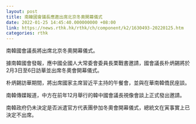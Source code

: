 ```yaml
---
layout: post
title: 南韓國會議長應邀出席北京冬奧開幕儀式
date: 2022-01-25 14:45:40.000000000 +08:00
link: https://news.rthk.hk/rthk/ch/component/k2/1630493-20220125.htm
categories: rthk
---
```


南韓國會議長將出席北京冬奧開幕儀式。

據南韓國會發報，應中國全國人大常委會委員長栗戰書邀請，國會議長朴炳錫將於2月3日至6日訪華並出席冬奧會開幕儀式。

朴炳錫訪華期間，將出席國家主席習近平主持的午餐會，並與在華南韓僑民座談。

南韓傳媒報道，中方在前年12月舉行的韓中國會議長視像會談上正式發出邀請。

南韓政府仍未決定是否派遣官方代表團參加冬奧會開幕儀式，總統文在寅事實上已決定不出席。
